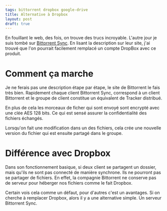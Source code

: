 ```yaml
---
tags: bittorrent dropbox google-drive
title: Alternative à Dropbox
layout: post
draft: true
---
```


En fouillant le web, des fois,
 on trouve des trucs incroyable. L'autre jour je suis tombé sur [Bittorrent Sync](sync.bitorrent.com).
En lisant la description sur leur site, j'ai trouvé que l'on pourrait facilement
remplacé un compte DropBox avec ce produit.


Comment ça marche
================

Je ne ferais pas une description étape par étape, le site de Bittorrent
le fais très bien. Rapidement chaque client Bittorrent Sync, correspond à un client Bittorrent
et le groupe de client constitue un équivalent de Tracker distribué.

En plus de cela les morceaux de ficher qui sont envoyé sont encrypté avec une clée
AES 128 bits. Ce qui est sensé assurer la confidentialité des fichiers échangés.

Lorsqu'on fait une modification dans un des fichiers, cela crée une nouvelle
version du fichier qui est ensuite partagé dans le groupe.

Différence avec Dropbox
=======================

Dans son fonctionnement basique, si deux client se partagent un dossier, mais qu'ils
ne sont pas connecté de manière synchrone. Ils ne pourront pas se partager de fichiers.
En effet, la compagnie Bittorrent ne conserve pas de serveur pour héberger nos fichiers
comme le fait Dropbox.

Certain vois cela comme un défaut, pour d'autres c'est un avantages. Si on cherche à remplacer Dropbox,
alors il y a une alternative simple. Un serveur Bittorrent Sync.  
